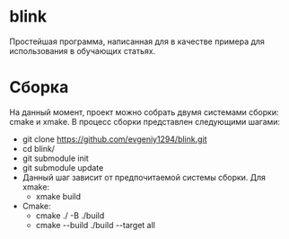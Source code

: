 # blink
Простейшая программа, написанная для в качестве примера для использования в обучающих статьях.

# Сборка
На данный момент, проект можно собрать двумя системами сборки: cmake и xmake. В процесс сборки представлен следующими шагами:
* git clone https://github.com/evgeniy1294/blink.git
* cd blink/
* git submodule init
* git submodule update
* Данный шаг зависит от предпочитаемой системы сборки. Для xmake:
    *  xmake build
* Cmake:
    *  cmake ./ -B ./build
    *  cmake --build ./build --target all
             
